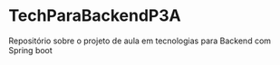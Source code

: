 # TechParaBackendP3A
Repositório sobre o projeto de aula em tecnologias para Backend com Spring boot
